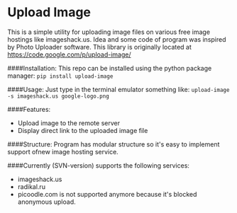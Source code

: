 **Upload Image**
==================
This is a simple utility for uploading image files on various free image hostings like imageshack.us. 
Idea and some code of program was inspired by Photo Uploader software. This library is originally located at https://code.google.com/p/upload-image/

####Installation:
This repo can be installed using the python package manager:
```pip install upload-image```

####Usage:
Just type in the terminal emulator something like:
```upload-image -s imageshack.us google-logo.png```

####Features:
  * Upload image to the remote server
  * Display direct link to the uploaded image file

####Structure:
Program has modular structure so it's easy to implement support ofnew image hosting service.

####Currently (SVN-version) supports the following services:
 * imageshack.us
 * radikal.ru
 * picoodle.com is not supported anymore because it's blocked anonymous upload.
